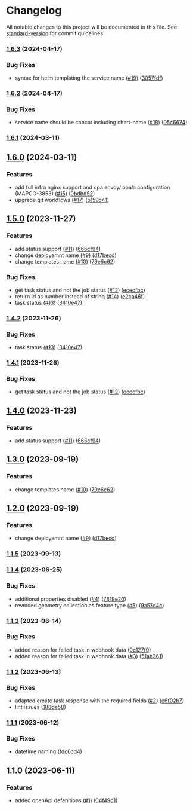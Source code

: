 # Changelog

All notable changes to this project will be documented in this file. See [standard-version](https://github.com/conventional-changelog/standard-version) for commit guidelines.

### [1.6.3](https://github.com/MapColonies/export-management/compare/v1.6.2...v1.6.3) (2024-04-17)


### Bug Fixes

* syntax for helm templating the service name ([#19](https://github.com/MapColonies/export-management/issues/19)) ([3057fdf](https://github.com/MapColonies/export-management/commit/3057fdf277e8b90b9bd13a8882b4b6160a9f2958))

### [1.6.2](https://github.com/MapColonies/export-management/compare/v1.6.1...v1.6.2) (2024-04-17)


### Bug Fixes

* service name should be concat including chart-name ([#18](https://github.com/MapColonies/export-management/issues/18)) ([05c6674](https://github.com/MapColonies/export-management/commit/05c66749f7fa1ff377bf167a9e25a16f0777cff2))

### [1.6.1](https://github.com/MapColonies/export-management/compare/v1.6.0...v1.6.1) (2024-03-11)

## [1.6.0](https://github.com/MapColonies/export-management/compare/v1.5.0...v1.6.0) (2024-03-11)


### Features

* add full infra nginx support and opa envoy/ opala configuration (MAPCO-3853) ([#15](https://github.com/MapColonies/export-management/issues/15)) ([0bdbd52](https://github.com/MapColonies/export-management/commit/0bdbd52b6a276495328245823d21de121be15071))
* upgrade git workflows ([#17](https://github.com/MapColonies/export-management/issues/17)) ([b159c41](https://github.com/MapColonies/export-management/commit/b159c4105b9faf6f01f79286c711944d4aff531d))

## [1.5.0](https://github.com/MapColonies/export-management/compare/v1.1.4...v1.5.0) (2023-11-27)


### Features

* add status support ([#11](https://github.com/MapColonies/export-management/issues/11)) ([666cf94](https://github.com/MapColonies/export-management/commit/666cf94431a3118ac430ed6395ab961d6df07873))
* change deployemnt name ([#9](https://github.com/MapColonies/export-management/issues/9)) ([d17becd](https://github.com/MapColonies/export-management/commit/d17becd4a8f574d15bab4766672090d7fdcd0e69))
* change templates name ([#10](https://github.com/MapColonies/export-management/issues/10)) ([79e6c62](https://github.com/MapColonies/export-management/commit/79e6c626a219871c9d7a2fd6a6c3e998d6b775a7))


### Bug Fixes

* get task status and not the job status ([#12](https://github.com/MapColonies/export-management/issues/12)) ([ececfbc](https://github.com/MapColonies/export-management/commit/ececfbc0844a55ef067e62a14fdf9577f6b89ded))
* return id as number instead of string ([#14](https://github.com/MapColonies/export-management/issues/14)) ([e2ca46f](https://github.com/MapColonies/export-management/commit/e2ca46fcc37b43c0fd2cd513abdf0cce4354db51))
* task status ([#13](https://github.com/MapColonies/export-management/issues/13)) ([3410e47](https://github.com/MapColonies/export-management/commit/3410e47d43313088aabcd0e4eb9245cec7b5160f))

### [1.4.2](https://github.com/MapColonies/export-management/compare/v1.4.1...v1.4.2) (2023-11-26)


### Bug Fixes

* task status ([#13](https://github.com/MapColonies/export-management/issues/13)) ([3410e47](https://github.com/MapColonies/export-management/commit/3410e47d43313088aabcd0e4eb9245cec7b5160f))

### [1.4.1](https://github.com/MapColonies/export-management/compare/v1.4.0...v1.4.1) (2023-11-26)


### Bug Fixes

* get task status and not the job status ([#12](https://github.com/MapColonies/export-management/issues/12)) ([ececfbc](https://github.com/MapColonies/export-management/commit/ececfbc0844a55ef067e62a14fdf9577f6b89ded))

## [1.4.0](https://github.com/MapColonies/export-management/compare/v1.3.0...v1.4.0) (2023-11-23)


### Features

* add status support ([#11](https://github.com/MapColonies/export-management/issues/11)) ([666cf94](https://github.com/MapColonies/export-management/commit/666cf94431a3118ac430ed6395ab961d6df07873))

## [1.3.0](https://github.com/MapColonies/export-management/compare/v1.2.0...v1.3.0) (2023-09-19)


### Features

* change templates name ([#10](https://github.com/MapColonies/export-management/issues/10)) ([79e6c62](https://github.com/MapColonies/export-management/commit/79e6c626a219871c9d7a2fd6a6c3e998d6b775a7))

## [1.2.0](https://github.com/MapColonies/export-management/compare/v1.1.5...v1.2.0) (2023-09-19)


### Features

* change deployemnt name ([#9](https://github.com/MapColonies/export-management/issues/9)) ([d17becd](https://github.com/MapColonies/export-management/commit/d17becd4a8f574d15bab4766672090d7fdcd0e69))

### [1.1.5](https://github.com/MapColonies/export-management/compare/v1.1.4...v1.1.5) (2023-09-13)

### [1.1.4](https://github.com/MapColonies/export-management/compare/v1.1.3...v1.1.4) (2023-06-25)


### Bug Fixes

* additional properties disabled ([#4](https://github.com/MapColonies/export-management/issues/4)) ([7819e20](https://github.com/MapColonies/export-management/commit/7819e207877efc6e5ee57af34e40cec6a46eed2f))
* revmoed geometry collection as feature type ([#5](https://github.com/MapColonies/export-management/issues/5)) ([9a57d4c](https://github.com/MapColonies/export-management/commit/9a57d4c3226c3a19dc0b26e47200a1fcbda011e1))

### [1.1.3](https://github.com/MapColonies/export-management/compare/v1.1.2...v1.1.3) (2023-06-14)


### Bug Fixes

* added reason for failed task in webhook data ([0c127f0](https://github.com/MapColonies/export-management/commit/0c127f0ab35f3d120348f7f531787b62409fd1ff))
* added reason for failed task in webhook data ([#3](https://github.com/MapColonies/export-management/issues/3)) ([51ab361](https://github.com/MapColonies/export-management/commit/51ab361121cd5503212fce25d313e9f252fcaede))

### [1.1.2](https://github.com/MapColonies/export-management/compare/v1.1.1...v1.1.2) (2023-06-13)


### Bug Fixes

* adapted create task response with the required fields ([#2](https://github.com/MapColonies/export-management/issues/2)) ([e6f02b7](https://github.com/MapColonies/export-management/commit/e6f02b7b7006901fdfb61e2983098e23a269d7cf))
* lint issues ([188de58](https://github.com/MapColonies/export-management/commit/188de5815853250eebea750678e02154f352d404))

### [1.1.1](https://github.com/MapColonies/export-management/compare/v1.1.0...v1.1.1) (2023-06-12)


### Bug Fixes

* datetime naming ([fdc6cd4](https://github.com/MapColonies/export-management/commit/fdc6cd4f6dfa687c0fa31bee3a1e1abf347fb01c))

## 1.1.0 (2023-06-11)


### Features

* added openApi defenitions ([#1](https://github.com/MapColonies/export-management/issues/1)) ([04f49d1](https://github.com/MapColonies/export-management/commit/04f49d1c984c8ad63f4035c5753b3262b3ae6a0b))
